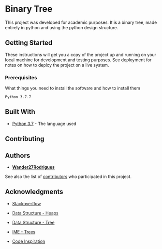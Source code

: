 # Binary Tree

This project was developed for academic purposes. It is a binary tree, made entirely in python and using the python design structure.

## Getting Started

These instructions will get you a copy of the project up and running on your local machine for development and testing purposes. See deployment for notes on how to deploy the project on a live system.

### Prerequisites

What things you need to install the software and how to install them

```
Python 3.7.7
```

## Built With

* [Python 3.7](https://www.python.org/) - The language used

## Contributing
## Authors
* [**Wander27Rodrigues**](https://happy-shirley-6b48b1.netlify.app/)

See also the list of [contributors](https://github.com/Wander27Rodrigues/Binary-Tree/contributors) who participated in this project.

## Acknowledgments

* [Stackoverflow](https://pt.stackoverflow.com/questions/266984/c3%81rvore-bin%c3%a1ria-com-percurso-em-ordem-e-pr%c3%a9-ordem)

* [Data Structure - Heaps](https://algoritmosempython.com.br/cursos/algoritmos-python/estruturas-dados/heaps)

* [Data Structure - Tree](https://algoritmosempython.com.br/cursos/algoritmos-python/estruturas-dados/arvores)

* [IME - Trees](https://www.ime.usp.br/~pf/mac0122-2002/aulas/trees.html)

* [Code Inspiration](https://gist.github.com/divanibarbosa/a8662693e44ab9ee0d0e8c2d74808929)


